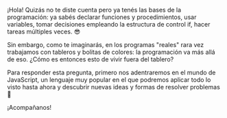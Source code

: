 ¡Hola! Quizás no te diste cuenta pero ya tenés las bases de la programación: ya sabés declarar funciones y procedimientos, usar variables, tomar decisiones empleando la estructura de control if, hacer tareas múltiples veces. :sunglasses:

Sin embargo, como te imaginarás, en los programas "reales" rara vez trabajamos con tableros y bolitas de colores: la programación va más allá de eso. ¿Cómo es entonces esto de vivir fuera del tablero?

Para responder esta pregunta, primero nos adentraremos en el mundo de JavaScript, un lenguaje muy popular en el que podremos aplicar todo lo visto hasta ahora y descubrir nuevas ideas y formas de resolver problemas :metal: 

¡Acompañanos!